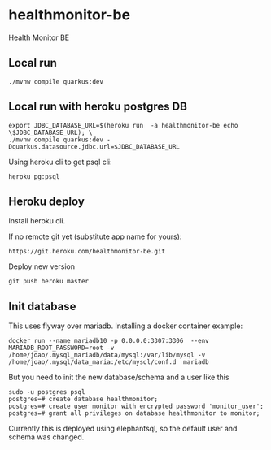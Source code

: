 # healthmonitor-be
Health Monitor BE

## Local run
```
./mvnw compile quarkus:dev
```

## Local run with heroku postgres DB
```
export JDBC_DATABASE_URL=$(heroku run  -a healthmonitor-be echo \$JDBC_DATABASE_URL); \
./mvnw compile quarkus:dev -Dquarkus.datasource.jdbc.url=$JDBC_DATABASE_URL
```

Using heroku cli to get psql cli:
```
heroku pg:psql
```

## Heroku deploy

Install heroku cli.

If no remote git yet (substitute app name for yours):
```
https://git.heroku.com/healthmonitor-be.git
```

Deploy new version
```
git push heroku master
```

## Init database

This uses flyway over mariadb.
Installing a docker container example:
```
docker run --name mariadb10 -p 0.0.0.0:3307:3306  --env MARIADB_ROOT_PASSWORD=root -v /home/joao/.mysql_mariadb/data/mysql:/var/lib/mysql -v /home/joao/.mysql/data_maria:/etc/mysql/conf.d  mariadb
```

But you need to init the new database/schema and a user like this
```
sudo -u postgres psql
postgres=# create database healthmonitor;
postgres=# create user monitor with encrypted password 'monitor_user';
postgres=# grant all privileges on database healthmonitor to monitor;
```

Currently this is deployed using elephantsql, so the default user and schema was changed.
